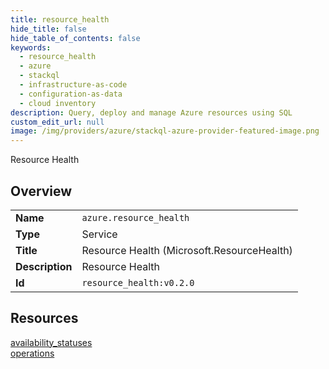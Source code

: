 ```yaml
---
title: resource_health
hide_title: false
hide_table_of_contents: false
keywords:
  - resource_health
  - azure
  - stackql
  - infrastructure-as-code
  - configuration-as-data
  - cloud inventory
description: Query, deploy and manage Azure resources using SQL
custom_edit_url: null
image: /img/providers/azure/stackql-azure-provider-featured-image.png
---
```

Resource Health  
    

## Overview
<table><tbody>
<tr><td><b>Name</b></td><td><code>azure.resource_health</code></td></tr>
<tr><td><b>Type</b></td><td>Service</td></tr>
<tr><td><b>Title</b></td><td>Resource Health (Microsoft.ResourceHealth)</td></tr>
<tr><td><b>Description</b></td><td>Resource Health</td></tr>
<tr><td><b>Id</b></td><td><code>resource_health:v0.2.0</code></td></tr>
</tbody></table>

## Resources
<div class="row">
<div class="providerDocColumn">
<a href="/providers/azure/resource_health/availability_statuses/">availability_statuses</a><br />
</div>
<div class="providerDocColumn">
<a href="/providers/azure/resource_health/operations/">operations</a><br />
</div>
</div>
